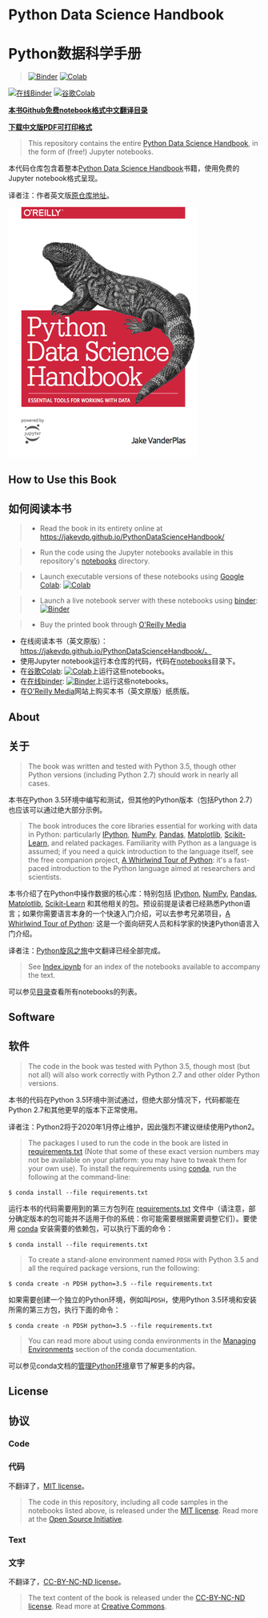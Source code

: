 # Python Data Science Handbook

# Python数据科学手册

> [![Binder](https://mybinder.org/badge.svg)](https://mybinder.org/v2/gh/jakevdp/PythonDataScienceHandbook/master?filepath=notebooks%2FIndex.ipynb)
> [![Colab](https://colab.research.google.com/assets/colab-badge.svg)](https://colab.research.google.com/github/jakevdp/PythonDataScienceHandbook/blob/master/notebooks/Index.ipynb)

[![在线Binder](https://mybinder.org/badge.svg)](https://mybinder.org/v2/gh/wangyingsm/Python-Data-Science-Handbook/master?filepath=notebooks%2FIndex.ipynb)
[![谷歌Colab](https://colab.research.google.com/assets/colab-badge.svg)](https://colab.research.google.com/github/wangyingsm/Python-Data-Science-Handbook/blob/master/notebooks/Index.ipynb)

**[本书Github免费notebook格式中文翻译目录](notebooks/Index.ipynb)**

**[下载中文版PDF可打印格式](printable/README.md)**

> This repository contains the entire [Python Data Science Handbook](http://shop.oreilly.com/product/0636920034919.do), in the form of (free!) Jupyter notebooks.

本代码仓库包含着整本[Python Data Science Handbook](http://shop.oreilly.com/product/0636920034919.do)书籍，使用免费的Jupyter notebook格式呈现。

译者注：作者英文版[原仓库地址](https://github.com/jakevdp/PythonDataScienceHandbook)。

![cover image](notebooks/figures/PDSH-cover.png)

## How to Use this Book

## 如何阅读本书

> - Read the book in its entirety online at https://jakevdp.github.io/PythonDataScienceHandbook/

> - Run the code using the Jupyter notebooks available in this repository's [notebooks](notebooks) directory.

> - Launch executable versions of these notebooks using [Google Colab](http://colab.research.google.com): [![Colab](https://colab.research.google.com/assets/colab-badge.svg)](https://colab.research.google.com/github/jakevdp/PythonDataScienceHandbook/blob/master/notebooks/Index.ipynb)

> - Launch a live notebook server with these notebooks using [binder](https://beta.mybinder.org/): [![Binder](https://mybinder.org/badge.svg)](https://mybinder.org/v2/gh/jakevdp/PythonDataScienceHandbook/master?filepath=notebooks%2FIndex.ipynb)

> - Buy the printed book through [O'Reilly Media](http://shop.oreilly.com/product/0636920034919.do)

- 在线阅读本书（英文原版）：https://jakevdp.github.io/PythonDataScienceHandbook/。
- 使用Jupyter notebook运行本仓库的代码，代码在[notebooks](notebooks)目录下。
- 在[谷歌Colab](http://colab.research.google.com): [![Colab](https://colab.research.google.com/assets/colab-badge.svg)](https://colab.research.google.com/github/wangyingsm/Python-Data-Science-Handbook/blob/master/notebooks/Index.ipynb)上运行这些notebooks。
- 在[在线binder](https://beta.mybinder.org/): [![Binder](https://mybinder.org/badge.svg)](https://mybinder.org/v2/gh/wangyingsm/Python-Data-Science-Handbook/master?filepath=notebooks%2FIndex.ipynb)上运行这些notebooks。
- 在[O'Reilly Media](http://shop.oreilly.com/product/0636920034919.do)网站上购买本书（英文原版）纸质版。

## About

## 关于

> The book was written and tested with Python 3.5, though other Python versions (including Python 2.7) should work in nearly all cases.

本书在Python 3.5环境中编写和测试，但其他的Python版本（包括Python 2.7）也应该可以通过绝大部分示例。

> The book introduces the core libraries essential for working with data in Python: particularly [IPython](http://ipython.org), [NumPy](http://numpy.org), [Pandas](http://pandas.pydata.org), [Matplotlib](http://matplotlib.org), [Scikit-Learn](http://scikit-learn.org), and related packages.
Familiarity with Python as a language is assumed; if you need a quick introduction to the language itself, see the free companion project,
[A Whirlwind Tour of Python](https://github.com/jakevdp/WhirlwindTourOfPython): it's a fast-paced introduction to the Python language aimed at researchers and scientists.

本书介绍了在Python中操作数据的核心库：特别包括 [IPython](http://ipython.org), [NumPy](http://numpy.org), [Pandas](http://pandas.pydata.org), [Matplotlib](http://matplotlib.org), [Scikit-Learn](http://scikit-learn.org) 和其他相关的包。预设前提是读者已经熟悉Python语言；如果你需要语言本身的一个快速入门介绍，可以去参考兄弟项目，[A Whirlwind Tour of Python](https://github.com/jakevdp/WhirlwindTourOfPython): 这是一个面向研究人员和科学家的快速Python语言入门介绍。

译者注：[Python旋风之旅](https://github.com/wangyingsm/wwtop)中文翻译已经全部完成。

> See [Index.ipynb](http://nbviewer.jupyter.org/github/jakevdp/PythonDataScienceHandbook/blob/master/notebooks/Index.ipynb) for an index of the notebooks available to accompany the text.

可以参见[目录](notebooks/Index.ipynb)查看所有notebooks的列表。

## Software

## 软件

> The code in the book was tested with Python 3.5, though most (but not all) will also work correctly with Python 2.7 and other older Python versions.

本书的代码在Python 3.5环境中测试通过，但绝大部分情况下，代码都能在Python 2.7和其他更早的版本下正常使用。

译者注：Python2将于2020年1月停止维护，因此强烈不建议继续使用Python2。

> The packages I used to run the code in the book are listed in [requirements.txt](requirements.txt) (Note that some of these exact version numbers may not be available on your platform: you may have to tweak them for your own use).
To install the requirements using [conda](http://conda.pydata.org), run the following at the command-line:

```
$ conda install --file requirements.txt
```

运行本书的代码需要用到的第三方包列在 [requirements.txt](requirements.txt) 文件中（请注意，部分确定版本的包可能并不适用于你的系统：你可能需要根据需要调整它们）。要使用 [conda](http://conda.pydata.org) 安装需要的依赖包，可以执行下面的命令：

```shell
$ conda install --file requirements.txt
```

> To create a stand-alone environment named ``PDSH`` with Python 3.5 and all the required package versions, run the following:

```
$ conda create -n PDSH python=3.5 --file requirements.txt
```

如果需要创建一个独立的Python环境，例如叫`PDSH`，使用Python 3.5环境和安装所需的第三方包，执行下面的命令：

```shell
$ conda create -n PDSH python=3.5 --file requirements.txt
```

> You can read more about using conda environments in the [Managing Environments](http://conda.pydata.org/docs/using/envs.html) section of the conda documentation.

可以参见conda文档的[管理Python环境](http://conda.pydata.org/docs/using/envs.html)章节了解更多的内容。

## License

## 协议

### Code

### 代码

不翻译了，[MIT license](LICENSE-CODE)。

> The code in this repository, including all code samples in the notebooks listed above, is released under the [MIT license](LICENSE-CODE). Read more at the [Open Source Initiative](https://opensource.org/licenses/MIT).

### Text

### 文字

不翻译了，[CC-BY-NC-ND license](LICENSE-TEXT)。

> The text content of the book is released under the [CC-BY-NC-ND license](LICENSE-TEXT). Read more at [Creative Commons](https://creativecommons.org/licenses/by-nc-nd/3.0/us/legalcode).
